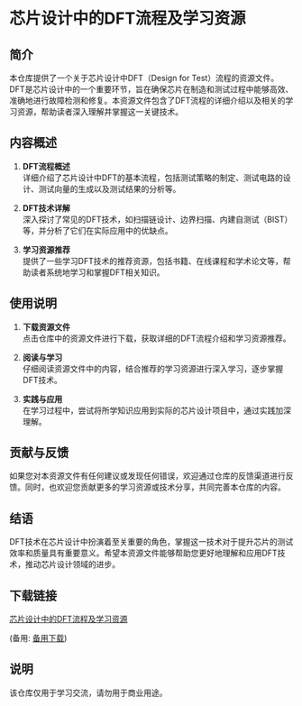# 芯片设计中的DFT流程及学习资源

## 简介

本仓库提供了一个关于芯片设计中DFT（Design for Test）流程的资源文件。DFT是芯片设计中的一个重要环节，旨在确保芯片在制造和测试过程中能够高效、准确地进行故障检测和修复。本资源文件包含了DFT流程的详细介绍以及相关的学习资源，帮助读者深入理解并掌握这一关键技术。

## 内容概述

1. **DFT流程概述**  
   详细介绍了芯片设计中DFT的基本流程，包括测试策略的制定、测试电路的设计、测试向量的生成以及测试结果的分析等。

2. **DFT技术详解**  
   深入探讨了常见的DFT技术，如扫描链设计、边界扫描、内建自测试（BIST）等，并分析了它们在实际应用中的优缺点。

3. **学习资源推荐**  
   提供了一些学习DFT技术的推荐资源，包括书籍、在线课程和学术论文等，帮助读者系统地学习和掌握DFT相关知识。

## 使用说明

1. **下载资源文件**  
   点击仓库中的资源文件进行下载，获取详细的DFT流程介绍和学习资源推荐。

2. **阅读与学习**  
   仔细阅读资源文件中的内容，结合推荐的学习资源进行深入学习，逐步掌握DFT技术。

3. **实践与应用**  
   在学习过程中，尝试将所学知识应用到实际的芯片设计项目中，通过实践加深理解。

## 贡献与反馈

如果您对本资源文件有任何建议或发现任何错误，欢迎通过仓库的反馈渠道进行反馈。同时，也欢迎您贡献更多的学习资源或技术分享，共同完善本仓库的内容。

## 结语

DFT技术在芯片设计中扮演着至关重要的角色，掌握这一技术对于提升芯片的测试效率和质量具有重要意义。希望本资源文件能够帮助您更好地理解和应用DFT技术，推动芯片设计领域的进步。

## 下载链接
[芯片设计中的DFT流程及学习资源](https://pan.quark.cn/s/610221c2745c) 

(备用: [备用下载](https://pan.baidu.com/s/1I3f6w_JyrefuJGqpv3boSQ?pwd=1234))

## 说明

该仓库仅用于学习交流，请勿用于商业用途。
